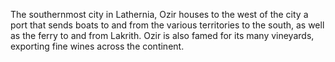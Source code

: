 The southernmost city in Lathernia, Ozir houses to the west of the city a port that sends boats to and from the various territories to the south, as well as the ferry to and from Lakrith. Ozir is also famed for its many vineyards, exporting fine wines across the continent.
